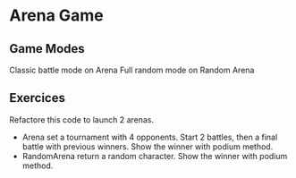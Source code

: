 # Arena Game

## Game Modes

Classic battle mode on Arena
Full random mode on Random Arena

## Exercices

Refactore this code to launch 2 arenas.
* Arena set a tournament with 4 opponents. Start 2 battles, then a final battle with previous winners. Show the winner with podium method.
* RandomArena return a random character. Show the winner with podium method.